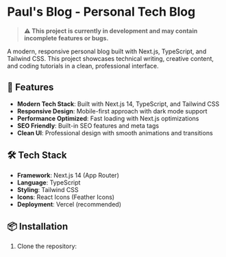 # Paul's Blog - Personal Tech Blog

> **⚠️ This project is currently in development and may contain incomplete features or bugs.**

A modern, responsive personal blog built with Next.js, TypeScript, and Tailwind CSS. This project showcases technical writing, creative content, and coding tutorials in a clean, professional interface.

## 🚀 Features

- **Modern Tech Stack**: Built with Next.js 14, TypeScript, and Tailwind CSS
- **Responsive Design**: Mobile-first approach with dark mode support
- **Performance Optimized**: Fast loading with Next.js optimizations
- **SEO Friendly**: Built-in SEO features and meta tags
- **Clean UI**: Professional design with smooth animations and transitions

## 🛠️ Tech Stack

- **Framework**: Next.js 14 (App Router)
- **Language**: TypeScript
- **Styling**: Tailwind CSS
- **Icons**: React Icons (Feather Icons)
- **Deployment**: Vercel (recommended)

## 📦 Installation

1. Clone the repository:
